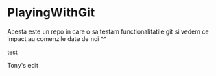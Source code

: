 # PlayingWithGit
Acesta este un repo in care o sa testam functionalitatile git si vedem ce impact au comenzile date de noi ^^

test

Tony's edit

